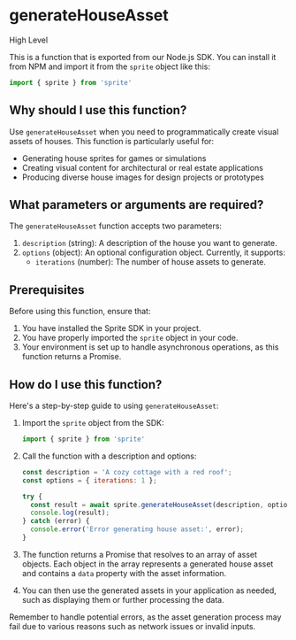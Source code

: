 

  # **generateHouseAsset**

High Level

This is a function that is exported from our Node.js SDK. You can install it from NPM and import it from the `sprite` object like this:

```javascript
import { sprite } from 'sprite'
```

## Why should I use this function?

Use `generateHouseAsset` when you need to programmatically create visual assets of houses. This function is particularly useful for:

- Generating house sprites for games or simulations
- Creating visual content for architectural or real estate applications
- Producing diverse house images for design projects or prototypes

## What parameters or arguments are required?

The `generateHouseAsset` function accepts two parameters:

1. `description` (string): A description of the house you want to generate.
2. `options` (object): An optional configuration object. Currently, it supports:
   - `iterations` (number): The number of house assets to generate.

## Prerequisites

Before using this function, ensure that:

1. You have installed the Sprite SDK in your project.
2. You have properly imported the `sprite` object in your code.
3. Your environment is set up to handle asynchronous operations, as this function returns a Promise.

## How do I use this function?

Here's a step-by-step guide to using `generateHouseAsset`:

1. Import the `sprite` object from the SDK:

   ```javascript
   import { sprite } from 'sprite'
   ```

2. Call the function with a description and options:

   ```javascript
   const description = 'A cozy cottage with a red roof';
   const options = { iterations: 1 };

   try {
     const result = await sprite.generateHouseAsset(description, options);
     console.log(result);
   } catch (error) {
     console.error('Error generating house asset:', error);
   }
   ```

3. The function returns a Promise that resolves to an array of asset objects. Each object in the array represents a generated house asset and contains a `data` property with the asset information.

4. You can then use the generated assets in your application as needed, such as displaying them or further processing the data.

Remember to handle potential errors, as the asset generation process may fail due to various reasons such as network issues or invalid inputs.

  